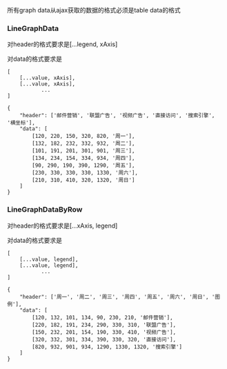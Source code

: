 所有graph data从ajax获取的数据的格式必须是table data的格式

### LineGraphData

对header的格式要求是[...legend, xAxis]

对data的格式要求是

```
[
    [...value, xAxis],
    [...value, xAxis],
           ...
]

```

```
{
    "header": ['邮件营销', '联盟广告', '视频广告', '直接访问', '搜索引擎', '横坐标'],
    "data": [
        [120, 220, 150, 320, 820, '周一'],
        [132, 182, 232, 332, 932, '周二'],
        [101, 191, 201, 301, 901, '周三'],
        [134, 234, 154, 334, 934, '周四'],
        [90, 290, 190, 390, 1290, '周五'],
        [230, 330, 330, 330, 1330, '周六'],
        [210, 310, 410, 320, 1320, '周日']
    ]
}
```

### LineGraphDataByRow

对header的格式要求是[...xAxis, legend]

对data的格式要求是

```
[
    [...value, legend],
    [...value, legend],
           ...
]

```

```
{
    "header": ['周一', '周二', '周三', '周四', '周五', '周六', '周日', '图例'],
    "data": [
        [120, 132, 101, 134, 90, 230, 210, '邮件营销'],
        [220, 182, 191, 234, 290, 330, 310, '联盟广告'],
        [150, 232, 201, 154, 190, 330, 410, '视频广告'],
        [320, 332, 301, 334, 390, 330, 320, '直接访问'],
        [820, 932, 901, 934, 1290, 1330, 1320, '搜索引擎']
    ]
}
```
